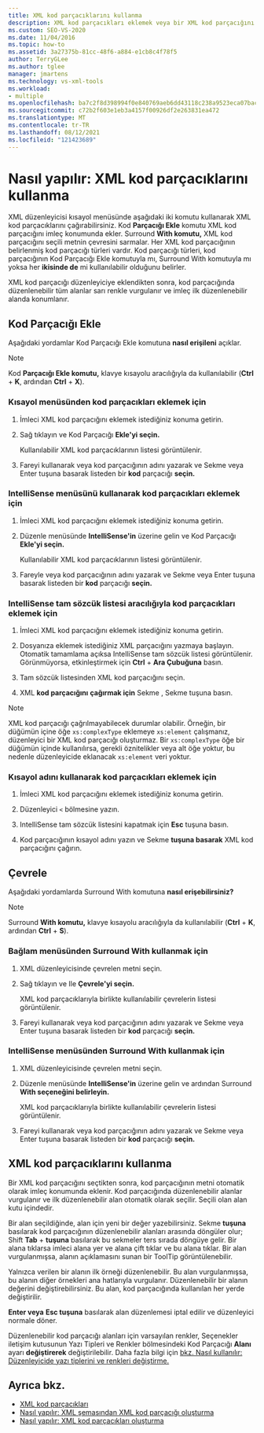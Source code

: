 ```yaml
---
title: XML kod parçacıklarını kullanma
description: XML kod parçacıkları eklemek veya bir XML kod parçacığını seçili metnin etrafına sarmak için XML düzenleyicisinde komutları kullanmayı öğrenin.
ms.custom: SEO-VS-2020
ms.date: 11/04/2016
ms.topic: how-to
ms.assetid: 3a27375b-81cc-48f6-a884-e1cb8c4f78f5
author: TerryGLee
ms.author: tglee
manager: jmartens
ms.technology: vs-xml-tools
ms.workload:
- multiple
ms.openlocfilehash: ba7c2f8d398994f0e840769aeb6dd43118c238a9523eca07bac661037b472ff5
ms.sourcegitcommit: c72b2f603e1eb3a4157f00926df2e263831ea472
ms.translationtype: MT
ms.contentlocale: tr-TR
ms.lasthandoff: 08/12/2021
ms.locfileid: "121423689"
---
```

# <a name="how-to-use-xml-snippets"></a>Nasıl yapılır: XML kod parçacıklarını kullanma

XML düzenleyicisi kısayol menüsünde aşağıdaki iki komutu kullanarak XML kod parçacıklarını çağırabilirsiniz. Kod **Parçacığı Ekle** komutu XML kod parçacığını imleç konumunda ekler. Surround **With komutu,** XML kod parçacığını seçili metnin çevresini sarmalar. Her XML kod parçacığının belirlenmiş kod parçacığı türleri vardır. Kod parçacığı türleri, kod parçacığının  Kod Parçacığı Ekle komutuyla mı, Surround With komutuyla mı yoksa her **ikisinde de** mi kullanılabilir olduğunu belirler.

XML kod parçacığı düzenleyiciye eklendikten sonra, kod parçacığında düzenlenebilir tüm alanlar sarı renkle vurgulanır ve imleç ilk düzenlenebilir alanda konumlanır.

## <a name="insert-snippet"></a>Kod Parçacığı Ekle

Aşağıdaki yordamlar Kod Parçacığı Ekle komutuna **nasıl erişileni** açıklar.

> [!NOTE]
> Kod **Parçacığı Ekle komutu,** klavye kısayolu aracılığıyla da kullanılabilir (**Ctrl** + **K**, ardından **Ctrl** + **X**).

### <a name="to-insert-snippets-from-the-shortcut-menu"></a>Kısayol menüsünden kod parçacıkları eklemek için

1. İmleci XML kod parçacığını eklemek istediğiniz konuma getirin.

2. Sağ tıklayın ve Kod Parçacığı **Ekle'yi seçin.**

   Kullanılabilir XML kod parçacıklarının listesi görüntülenir.

3. Fareyi kullanarak veya kod parçacığının adını yazarak ve Sekme veya Enter tuşuna basarak listeden bir **kod** parçacığı **seçin.**

### <a name="to-insert-snippets-using-the-intellisense-menu"></a>IntelliSense menüsünü kullanarak kod parçacıkları eklemek için

1. İmleci XML kod parçacığını eklemek istediğiniz konuma getirin.

2. Düzenle menüsünde **IntelliSense'in** üzerine gelin ve Kod Parçacığı **Ekle'yi seçin.** 

   Kullanılabilir XML kod parçacıklarının listesi görüntülenir.

3. Fareyle veya kod parçacığının adını yazarak ve Sekme veya Enter tuşuna basarak listeden bir **kod** parçacığı **seçin.**

### <a name="to-insert-snippets-through-the-intellisense-complete-word-list"></a>IntelliSense tam sözcük listesi aracılığıyla kod parçacıkları eklemek için

1. İmleci XML kod parçacığını eklemek istediğiniz konuma getirin.

2. Dosyanıza eklemek istediğiniz XML parçacığını yazmaya başlayın. Otomatik tamamlama açıksa IntelliSense tam sözcük listesi görüntülenir. Görünmüyorsa, etkinleştirmek için **Ctrl** + **Ara Çubuğuna** basın.

3. Tam sözcük listesinden XML kod parçacığını seçin.

4. XML **kod parçacığını** **çağırmak için** Sekme , Sekme tuşuna basın.

> [!NOTE]
> XML kod parçacığı çağrılmayabilecek durumlar olabilir. Örneğin, bir düğümün içine öğe `xs:complexType` eklemeye `xs:element` çalışmanız, düzenleyici bir XML kod parçacığı oluşturmaz. Bir `xs:complexType` öğe bir düğümün içinde kullanılırsa, gerekli öznitelikler veya alt öğe yoktur, bu nedenle düzenleyicide eklanacak `xs:element` veri yoktur.

### <a name="to-insert-snippets-using-the-shortcut-name"></a>Kısayol adını kullanarak kod parçacıkları eklemek için

1. İmleci XML kod parçacığını eklemek istediğiniz konuma getirin.

2. Düzenleyici `<` bölmesine yazın.

3. IntelliSense tam sözcük listesini kapatmak için **Esc** tuşuna basın.

4. Kod parçacığının kısayol adını yazın ve Sekme **tuşuna basarak** XML kod parçacığını çağırın.

## <a name="surround-with"></a>Çevrele

Aşağıdaki yordamlarda Surround With komutuna **nasıl erişebilirsiniz?**

> [!NOTE]
> Surround **With komutu,** klavye kısayolu aracılığıyla da kullanılabilir (**Ctrl** + **K**, ardından **Ctrl** + **S**).

### <a name="to-use-surround-with-from-the-context-menu"></a>Bağlam menüsünden Surround With kullanmak için

1. XML düzenleyicisinde çevrelen metni seçin.

2. Sağ tıklayın ve Ile **Çevrele'yi seçin.**

   XML kod parçacıklarıyla birlikte kullanılabilir çevrelerin listesi görüntülenir.

3. Fareyi kullanarak veya kod parçacığının adını yazarak ve Sekme veya Enter tuşuna basarak listeden bir **kod** parçacığı **seçin.**

### <a name="to-use-surround-with-from-the-intellisense-menu"></a>IntelliSense menüsünden Surround With kullanmak için

1. XML düzenleyicisinde çevrelen metni seçin.

2. Düzenle menüsünde **IntelliSense'in** üzerine gelin ve ardından Surround **With seçeneğini belirleyin.** 

   XML kod parçacıklarıyla birlikte kullanılabilir çevrelerin listesi görüntülenir.

3. Fareyi kullanarak veya kod parçacığının adını yazarak ve Sekme veya Enter tuşuna basarak listeden bir **kod** parçacığı **seçin.**

## <a name="use-xml-snippets"></a>XML kod parçacıklarını kullanma

Bir XML kod parçacığını seçtikten sonra, kod parçacığının metni otomatik olarak imleç konumunda eklenir. Kod parçacığında düzenlenebilir alanlar vurgulanır ve ilk düzenlenebilir alan otomatik olarak seçilir. Seçili olan alan kutu içindedir.

Bir alan seçildiğinde, alan için yeni bir değer yazebilirsiniz. Sekme **tuşuna** basılarak kod parçacığının düzenlenebilir alanları arasında döngüler olur; Shift **Tab** + **tuşuna** basılarak bu sekmeler ters sırada döngüye gelir. Bir alana tıklarsa imleci alana yer ve alana çift tıklar ve bu alana tıklar. Bir alan vurgulanmışsa, alanın açıklamasını sunan bir ToolTip görüntülenebilir.

Yalnızca verilen bir alanın ilk örneği düzenlenebilir. Bu alan vurgulanmışsa, bu alanın diğer örnekleri ana hatlarıyla vurgulanır. Düzenlenebilir bir alanın değerini değiştirebilirsiniz. Bu alan, kod parçacığında kullanılan her yerde değiştirilir.

**Enter veya** **Esc tuşuna** basılarak alan düzenlemesi iptal edilir ve düzenleyici normale döner.

Düzenlenebilir kod parçacığı alanları için varsayılan renkler, Seçenekler  iletişim kutusunun Yazı Tipleri ve Renkler bölmesindeki Kod Parçacığı **Alanı** ayarı **değiştirerek** değiştirilebilir. Daha fazla bilgi için [bkz. Nasıl kullanılır: Düzenleyicide yazı tiplerini ve renkleri değiştirme.](../ide/reference/how-to-change-fonts-and-colors-in-the-editor.md)

## <a name="see-also"></a>Ayrıca bkz.

- [XML kod parçacıkları](../xml-tools/xml-snippets.md)
- [Nasıl yapılır: XML şemasından XML kod parçacığı oluşturma](../xml-tools/how-to-generate-an-xml-snippet-from-an-xml-schema.md)
- [Nasıl yapılır: XML kod parçacıkları oluşturma](../xml-tools/how-to-create-xml-snippets.md)
